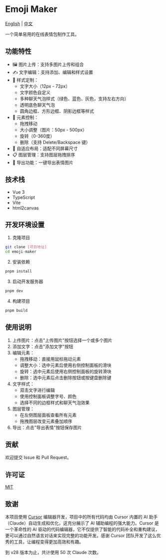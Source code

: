 # Emoji Maker

[English](./README.en.md) | [中文](./README.md)

一个简单易用的在线表情包制作工具。

## 功能特性

- 🖼️ 图片上传：支持多图片上传和组合
- ✍️ 文字编辑：支持添加、编辑和样式设置
- 🎨 样式定制：
  - 文字大小（12px - 72px）
  - 文字颜色自定义
  - 多种聊天气泡样式（绿色、蓝色、灰色，支持左右方向）
  - 透明底色聊天气泡
  - 圆角边框、方形边框、阴影边框等样式
- 🔄 元素控制：
  - 拖拽移动
  - 大小调整（图片：50px - 500px）
  - 旋转（0-360度）
  - 删除（支持 Delete/Backspace 键）
- 📱 自适应布局：适配不同屏幕尺寸
- 📋 图层管理：支持图层拖拽排序
- 💾 导出功能：一键导出表情图片

## 技术栈

- Vue 3
- TypeScript
- Vite
- html2canvas

## 开发环境设置

1. 克隆项目

```bash
git clone [项目地址]
cd emoji-maker
```

2. 安装依赖

```bash
pnpm install
```

3. 启动开发服务器

```bash
pnpm dev
```

4. 构建项目

```bash
pnpm build
```

## 使用说明

1. 上传图片：点击"上传图片"按钮选择一个或多个图片
2. 添加文字：点击"添加文字"按钮
3. 编辑元素：
   - 拖拽移动：直接用鼠标拖动元素
   - 调整大小：选中元素后使用右侧控制面板的滑块
   - 旋转：选中元素后使用右侧控制面板的旋转滑块
   - 删除：选中元素后点击删除按钮或按键盘删除键
4. 文字样式：
   - 双击文字进行编辑
   - 使用控制面板调整字号、颜色
   - 选择不同的边框样式和聊天气泡效果
5. 图层管理：
   - 在左侧图层面板查看所有元素
   - 拖拽图层改变元素叠加顺序
6. 导出：点击"导出表情"按钮保存图片

## 贡献

欢迎提交 Issue 和 Pull Request。

## 许可证

[MIT](LICENSE)

## 致谢

本项目使用 [Cursor](https://cursor.sh/) 编辑器开发，项目中的所有代码均由 Cursor 内置的 AI 助手（Claude）自动生成和优化，这充分展示了 AI 辅助编程的强大能力。Cursor 是一个革命性的 AI 驱动的代码编辑器，它不仅提供了智能的代码补全和重构建议，更可以通过自然语言对话来实现完整的功能开发。感谢 Cursor 团队开发了这么优秀的工具，让编程变得更加高效和有趣。

到 v28 版本为止，共计使用 50 次 Claude 次数。

